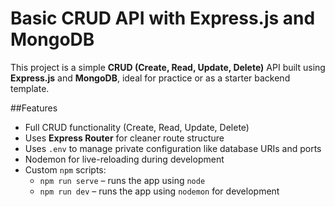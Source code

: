 # Basic CRUD API with Express.js and MongoDB

This project is a simple **CRUD (Create, Read, Update, Delete)** API built using **Express.js** and **MongoDB**, ideal for practice or as a starter backend template.

##Features

- Full CRUD functionality (Create, Read, Update, Delete)
- Uses **Express Router** for cleaner route structure
- Uses `.env` to manage private configuration like database URIs and ports
- Nodemon for live-reloading during development
- Custom `npm` scripts:
  - `npm run serve` – runs the app using `node`
  - `npm run dev` – runs the app using `nodemon` for development


